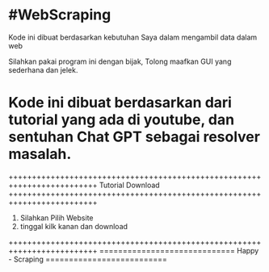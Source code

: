 #WebScraping
=============

Kode ini dibuat berdasarkan kebutuhan Saya dalam mengambil data dalam web

Silahkan pakai program ini dengan bijak, Tolong maafkan GUI yang sederhana dan jelek.

Kode ini dibuat berdasarkan dari tutorial yang ada di youtube, dan sentuhan Chat GPT sebagai resolver masalah.
===========
+++++++++++++++++++++++++++++++++++++++++++++++++++++++++++++++++++++++++
Tutorial Download 
+++++++++++++++++++++++++++++++++++++++++++++++++++++++++++++++++++++++++
1. Silahkan Pilih Website
2. tinggal kilk kanan dan download

+++++++++++++++++++++++++++++++++++++++++++++++++++++++++++++++++++++++++
============================= Happy - Scraping ==========================
